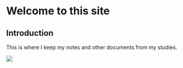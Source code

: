 # Welcome to this site
## Introduction
This is where I keep my notes and other documents from my studies.

<img src="https://camo.githubusercontent.com/843930b1c9f9b36d1f010d5bfd1d8d95f19a0ef65e878959dbe22b973f7317a4/68747470733a2f2f5369657374612d4150492e6268686f616e672e7265706c2e636f2f5369657374612f45394e47445978566341554f7437522e6a7067">
